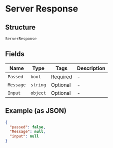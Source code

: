 
# Server Response

## Structure

`ServerResponse`

## Fields

| Name | Type | Tags | Description |
|  --- | --- | --- | --- |
| `Passed` | `bool` | Required | - |
| `Message` | `string` | Optional | - |
| `Input` | `object` | Optional | - |

## Example (as JSON)

```json
{
  "passed": false,
  "Message": null,
  "input": null
}
```

